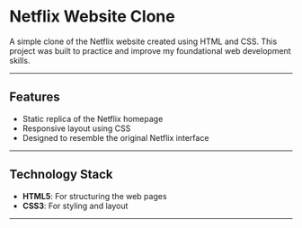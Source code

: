 # Netflix Website Clone

A simple clone of the Netflix website created using HTML and CSS. This project was built to practice and improve my foundational web development skills.

---

## Features

- Static replica of the Netflix homepage
- Responsive layout using CSS
- Designed to resemble the original Netflix interface

---

## Technology Stack

- **HTML5**: For structuring the web pages
- **CSS3**: For styling and layout

---
